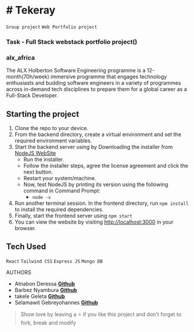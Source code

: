 # # Tekeray

`Group project` `Web Portfolio project`

### Task - Full Stack webstack portfolio project()

### alx_africa
The ALX Holberton Software Engineering programme is a 12-month(70h/week) immersive programme that engages technology enthusiasts and budding software engineers in a variety of programmes across in-demand tech disciplines to prepare them for a global career as a Full-Stack Developer.

## Starting the project

1. Clone the repo to your device.
2. From the backend directory, create a virtual environment and set the required environment variables.
3. Start the backend server using by Downloading the installer from [NodeJS WebSite](https://nodejs.org/en/)
    * Run the installer.
    * Follow the installer steps, agree the license agreement and click the next button.
    * Restart your system/machine.
    * Now, test NodeJS by printing its version using the following command in Command Prompt:
        * ` node -v `
4. Run another terminal session. In the frontend directory, run `npm install` to install the required dependencies.
5. Finally, start the frontend server using `npm start`
6. You can view the website by visiting [http://localhost:3000](http://localhost:3000) in your browser.

## Tech Used

`React` `Tailwind CSS` `Express JS` `Mongo DB`

AUTHORS

* Atnabon Deressa **[Github](https://github.com/atnabon)** 
* Barbez Nyambura **[Github](https://github.com/BarbezNyambura)** 
* takele Geleta **[Github](https://github.com/takelemerga)**
* Selamawit Gebreyohannes **[Github](https://github.com/SelamawitGebreyohannes)**


> Show love by leaving a ⭐️ if you like this project and don't forget to fork, break and modify 
